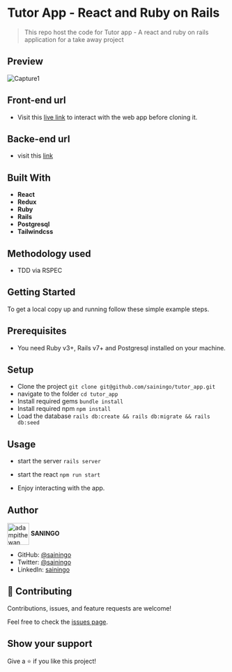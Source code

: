 # Tutor App - React and Ruby on Rails

> This repo host the code for Tutor app - A react and ruby on rails application for a take away project

## Preview

![Capture1](https://user-images.githubusercontent.com/32932447/201492920-88c1ac47-1df0-45e8-8eb5-784cd785be73.PNG)



## Front-end url

- Visit this [live link](https://tutor-app-mu.vercel.app/) to interact with the web app before cloning it.

## Backe-end url
- visit this [link](https://tutor-backend-api.herokuapp.com/api/v1/tutors)


## Built With

- **React**
- **Redux**
- **Ruby**
- **Rails**
- **Postgresql**
- **Tailwindcss**

## Methodology used 
- TDD via RSPEC
  
## Getting Started
To get a local copy up and running follow these simple example steps.


## Prerequisites

- You need Ruby v3+, Rails v7+ and Postgresql installed on your machine.

## Setup
- Clone the project `git clone git@github.com/sainingo/tutor_app.git`
- navigate to the folder `cd tutor_app`
- Install required gems `bundle install`
- Install required npm `npm install`
- Load the database `rails db:create && rails db:migrate && rails db:seed`

## Usage
- start the server `rails server`
- start the react `npm run start`

- Enjoy interacting with the app.

## Author

<a href="https://github.com/sainingo" target="blank"><img align="center"
      src="https://avatars.githubusercontent.com/u/32932447?s=40&v=4"
      alt="adampithewan" height="50" width="50"/></a> **SANINGO**
      
- GitHub: [@sainingo](https://github.com/sainingo)
- Twitter: [@sainingo](https://www.linkedin.com/in/sainingo/)
- LinkedIn: [sainingo](https://twitter.com/saningoInn)

## 🤝 Contributing

Contributions, issues, and feature requests are welcome!

Feel free to check the [issues page](https://github.com/Benmuiruri/budget_tracker/issues).

## Show your support

Give a ⭐️ if you like this project!

  
